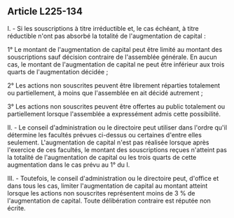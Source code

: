 Article L225-134
----
I. - Si les souscriptions à titre irréductible et, le cas échéant, à titre
réductible n'ont pas absorbé la totalité de l'augmentation de capital :

1° Le montant de l'augmentation de capital peut être limité au montant des
souscriptions sauf décision contraire de l'assemblée générale. En aucun cas, le
montant de l'augmentation de capital ne peut être inférieur aux trois quarts de
l'augmentation décidée ;

2° Les actions non souscrites peuvent être librement réparties totalement ou
partiellement, à moins que l'assemblée en ait décidé autrement ;

3° Les actions non souscrites peuvent être offertes au public totalement ou
partiellement lorsque l'assemblée a expressément admis cette possibilité.

II. - Le conseil d'administration ou le directoire peut utiliser dans l'ordre
qu'il détermine les facultés prévues ci-dessus ou certaines d'entre elles
seulement. L'augmentation de capital n'est pas réalisée lorsque après l'exercice
de ces facultés, le montant des souscriptions reçues n'atteint pas la totalité
de l'augmentation de capital ou les trois quarts de cette augmentation dans le
cas prévu au 1° du I.

III. - Toutefois, le conseil d'administration ou le directoire peut, d'office et
dans tous les cas, limiter l'augmentation de capital au montant atteint lorsque
les actions non souscrites représentent moins de 3 % de l'augmentation de
capital. Toute délibération contraire est réputée non écrite.
